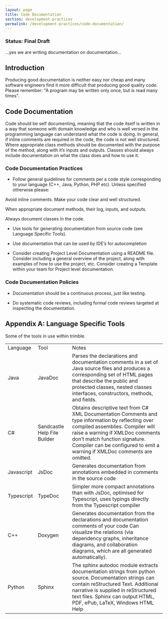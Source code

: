 ```yaml
---
layout: page
title: Code Documentation
section: development-practices
permalink: /development-practices/code-documentation/
---
```

### Status: Final Draft

...yes we are writing documentation on documentation...

## Introduction

Producing good documentation is neither easy nor cheap and many software engineers find it more difficult that producing good quality code. Please remember: "A program may be written only once, but is read many times".

## Code Documentation

Code should be self documenting, meaning that the code itself is written in a way that someone with domain knowledge and who is well versed in the programming language can understand what the code is doing. In general, if inline comments are required in the code, the code is not well structured. Where appropriate class methods should be documented with the purpose of the method, along with it’s inputs and outputs. Classes should always include documentation on what the class does and how to use it.

### Code Documentation Practices

* Follow general guidelines for comments per a code style corresponding to your language (C++, Java, Python, PHP etc). Unless specified otherwise please:

Avoid inline comments. Make your code clear and well structured.

When appropriate document methods, their log, inputs, and outputs.

Always document classes in the code.

* Use tools for generating documentation from source code (see Language Specific Tools).

* Use documentation that can be used by IDE’s for autocompletion

* Consider creating Project Level Documentation using a README file. Consider including a general overview of the project, along with examples of how to use the project, etc.  Consider creating a Template within your team for Project level documentation.

### Code Documentation Policies

* Documentation should be a continuous process, just like testing.

* Do systematic code reviews, including formal code reviews targeted at inspecting the documentation.

## Appendix A: Language Specific Tools

Some of the tools in use within trimble.

<table>
  <tr>
    <td>Language</td>
    <td>Tool</td>
    <td>Notes</td>
  </tr>
  <tr>
    <td>Java</td>
    <td>JavaDoc</td>
    <td>Parses the declarations and documentation comments in a set of Java source files and produces a corresponding set of HTML pages that describe the public and protected classes, nested classes interfaces, constructors, methods, and fields. </td>
  </tr>
  <tr>
    <td>C#</td>
    <td>Sandcastle Help File Builder</td>
    <td>Obtains descriptive text from C# XML Documentation Comments and type information by reflecting over compiled assemblies. Compiler will raise a warning if XMLDoc comments don’t match function signature. Compiler can be configured to emit a warning if XMLDoc comments are omitted.</td>
  </tr>
  <tr>
    <td>Javascript</td>
    <td>JsDoc</td>
    <td>Generates documentation from annotations embedded in comments in the source code</td>
  </tr>
  <tr>
    <td>Typescript</td>
    <td>TypeDoc</td>
    <td>Simpler more compact annotations than with JsDoc, optimised for Typescript, uses typings directly from the Typescript compiler</td>
  </tr>
  <tr>
    <td>C++</td>
    <td>Doxygen</td>
    <td>Generates documentation from the declarations and documentation comments of your code
Can visualize the relations (via dependency graphs, inheritance diagrams, and collaboration diagrams, which are all generated automatically).</td>
  </tr>
  <tr>
    <td>Python</td>
    <td>Sphinx
</td>
    <td>The sphinx autodoc module extracts documentation strings from python source. Documentation strings can contain reStructured Text.
Additional narrative is supplied in reStructured text files.
Sphinx can output HTML, PDF, ePub, LaTeX, Windows HTML Help</td>
  </tr>
</table>
